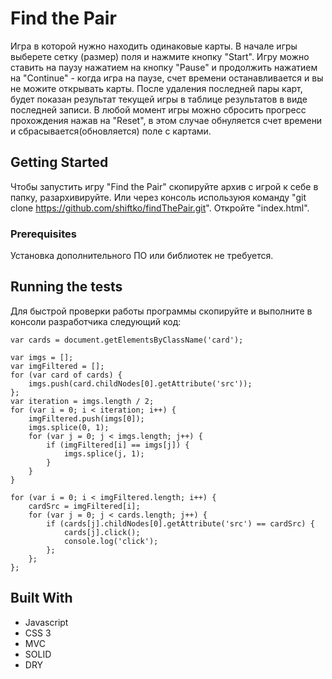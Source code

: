 # Find the Pair

Игра в которой нужно находить одинаковые карты.
В начале игры выберете сетку (размер) поля и нажмите кнопку "Start".
Игру можно ставить на паузу нажатием на кнопку "Pause" и продолжить нажатием на "Continue" -
когда игра на паузе, счет времени останавливается и вы не можите открывать карты.
После удаления последней пары карт, будет показан результат текущей игры в таблице результатов
в виде последней записи.
В любой момент игры можно сбросить прогресс прохождения нажав на "Reset", в этом случае обнуляется счет времени
и сбрасывается(обновляется) поле с картами.

## Getting Started

Чтобы запустить игру "Find the Pair" скопируйте архив с игрой к себе в папку, разархивируйте.
Или через консоль используюя команду "git clone https://github.com/shiftko/findThePair.git".
Откройте "index.html".

### Prerequisites

Установка дополнительного ПО или библиотек не требуется.

## Running the tests

Для быстрой проверки работы программы скопируйте и выполните в консоли разработчика следующий код:

    var cards = document.getElementsByClassName('card');

    var imgs = [];
    var imgFiltered = [];
    for (var card of cards) {
        imgs.push(card.childNodes[0].getAttribute('src'));
    };
    var iteration = imgs.length / 2;
    for (var i = 0; i < iteration; i++) {
        imgFiltered.push(imgs[0]);
        imgs.splice(0, 1);
        for (var j = 0; j < imgs.length; j++) {
            if (imgFiltered[i] == imgs[j]) {
                imgs.splice(j, 1);
            }
        }
    }

    for (var i = 0; i < imgFiltered.length; i++) {
        cardSrc = imgFiltered[i];
        for (var j = 0; j < cards.length; j++) {
            if (cards[j].childNodes[0].getAttribute('src') == cardSrc) {
                cards[j].click();
                console.log('click');
            };
        };
    };

## Built With
- Javascript
- CSS 3
- MVC
- SOLID
- DRY
